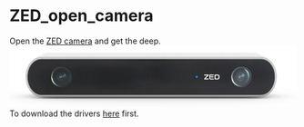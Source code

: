 # ZED_open_camera
Open the [ZED camera](https://www.stereolabs.com/) and get the deep.
      ![Image text](https://raw.githubusercontent.com/NikofoxS/kinds_of_cameras/master/ZED_open_camera/B5FGKTS%25%7DTZRFHE%258IN%60M79.png)  
To download the drivers [here](https://www.stereolabs.com/developers/release/) first.